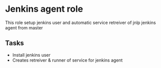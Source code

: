 # Jenkins agent role

This role setup jenkins user and automatic service retreiver of jnlp jenkins agent from master

## Tasks

* Install jenkins user
* Creates retreiver & runner of service for jenkins agent
